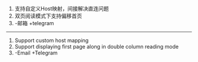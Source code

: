 1. 支持自定义Host映射，间接解决直连问题
2. 双页阅读模式下支持偏移首页
3. -邮箱 +telegram
------------------------------------------------------------------------------------------

1. Support custom host mapping
2. Support displaying first page along in double column reading mode
3. -Email +Telegram